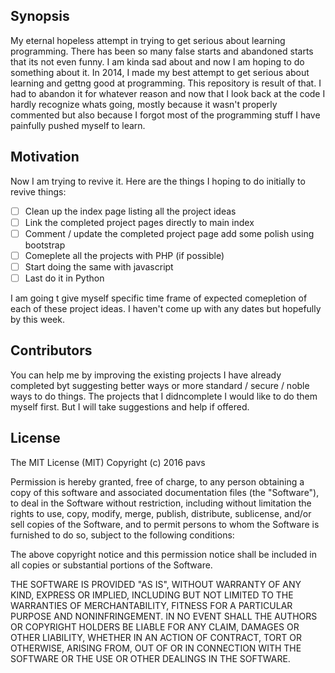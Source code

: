 ## Synopsis

My eternal hopeless attempt in trying to get serious about learning programming. There has been so many false starts and abandoned starts that its not even funny. I am kinda sad about and now I am hoping to do something about it. In 2014, I made my best attempt to get serious about learning and gettng good at programming. This repository is result of that. I had to abandon it for whatever reason and now that I look back at the code I hardly recognize whats going, mostly because it wasn't properly commented but also because I forgot most of the programming stuff I have painfully pushed myself to learn.


## Motivation

Now I am trying to revive it. Here are the things I hoping to do initially to revive things:

- [ ] Clean up the index page listing all the project ideas
- [ ] Link the completed project pages directly to main index
- [ ] Comment / update the completed project page add some polish using bootstrap
- [ ] Comeplete all the projects with PHP (if possible)
- [ ] Start doing the same with javascript
- [ ] Last do it in Python

I am going t give myself specific time frame of expected comepletion of each of these project ideas. I haven't come up with any dates but hopefully by this week.


## Contributors

You can help me by improving the existing projects I have already completed byt suggesting better ways or more standard / secure / noble ways to do things. The projects that I didncomplete I would like to do them myself first. But I will take suggestions and help if offered.

## License

The MIT License (MIT)
Copyright (c) 2016 pavs

Permission is hereby granted, free of charge, to any person obtaining a copy of this software and associated documentation files (the "Software"), to deal in the Software without restriction, including without limitation the rights to use, copy, modify, merge, publish, distribute, sublicense, and/or sell copies of the Software, and to permit persons to whom the Software is furnished to do so, subject to the following conditions:

The above copyright notice and this permission notice shall be included in all copies or substantial portions of the Software.

THE SOFTWARE IS PROVIDED "AS IS", WITHOUT WARRANTY OF ANY KIND, EXPRESS OR IMPLIED, INCLUDING BUT NOT LIMITED TO THE WARRANTIES OF MERCHANTABILITY, FITNESS FOR A PARTICULAR PURPOSE AND NONINFRINGEMENT. IN NO EVENT SHALL THE AUTHORS OR COPYRIGHT HOLDERS BE LIABLE FOR ANY CLAIM, DAMAGES OR OTHER LIABILITY, WHETHER IN AN ACTION OF CONTRACT, TORT OR OTHERWISE, ARISING FROM, OUT OF OR IN CONNECTION WITH THE SOFTWARE OR THE USE OR OTHER DEALINGS IN THE SOFTWARE.